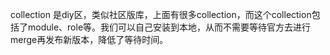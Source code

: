 collection 是diy区，类似社区版库，上面有很多collection，而这个collection包括了module、role等。我们可以自己安装到本地，从而不需要等待官方去进行merge再发布新版本，降低了等待时间。